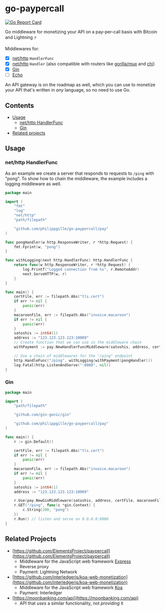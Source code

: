 go-paypercall
=============

[![Go Report Card](https://goreportcard.com/badge/github.com/philippgille/go-paypercall)](https://goreportcard.com/report/github.com/philippgille/go-paypercall)

Go middleware for monetizing your API on a pay-per-call basis with Bitcoin and Lightning ⚡️

Middlewares for:

- [X] [net/http](https://golang.org/pkg/net/http/) `HandlerFunc`
- [X] [net/http](https://golang.org/pkg/net/http/) `Handler` (also compatible with routers like [gorilla/mux](https://github.com/gorilla/mux) and [chi](https://github.com/go-chi/chi))
- [X] [Gin](https://github.com/gin-gonic/gin)
- [ ] [Echo](https://github.com/labstack/echo)

An API gateway is on the roadmap as well, which you can use to monetize your API that's written in *any* language, so no need to use Go.

Contents
--------

- [Usage](#usage)
    - [net/http HandlerFunc](#nethttp-HandlerFunc)
    - [Gin](#gin)
- [Related projects](#related-projects)

Usage
-----

### net/http HandlerFunc

As an example we create a server that responds to requests to `/ping` with "pong". To show how to chain the middleware, the example includes a logging middleware as well.

```Go
package main

import (
	"fmt"
	"log"
	"net/http"
	"path/filepath"

	"github.com/philippgille/go-paypercall/pay"
)

func pongHandler(w http.ResponseWriter, r *http.Request) {
	fmt.Fprint(w, "pong")
}

func withLogging(next http.HandlerFunc) http.HandlerFunc {
	return func(w http.ResponseWriter, r *http.Request) {
		log.Printf("Logged connection from %s", r.RemoteAddr)
		next.ServeHTTP(w, r)
	}
}

func main() {
	certFile, err := filepath.Abs("tls.cert")
	if err != nil {
		panic(err)
	}
	macaroonFile, err := filepath.Abs("invoice.macaroon")
	if err != nil {
		panic(err)
	}
	satoshis := int64(1)
	address := "123.123.123.123:10009"
	// Create function that we can use in the middleware chain
	withPayment := pay.NewHandlerFuncMiddleware(satoshis, address, certFile, macaroonFile)

	// Use a chain of middlewares for the "/ping" endpoint
	http.HandleFunc("/ping", withLogging(withPayment(pongHandler)))
	log.Fatal(http.ListenAndServe(":8080", nil))
}
```

### Gin

```Go
package main

import (
	"path/filepath"

	"github.com/gin-gonic/gin"

	"github.com/philippgille/go-paypercall/pay"
)

func main() {
	r := gin.Default()

	certFile, err := filepath.Abs("tls.cert")
	if err != nil {
		panic(err)
	}
	macaroonFile, err := filepath.Abs("invoice.macaroon")
	if err != nil {
		panic(err)
	}
	satoshis := int64(1)
	address := "123.123.123.123:10009"

	r.Use(pay.NewGinMiddleware(satoshis, address, certFile, macaroonFile))
	r.GET("/ping", func(c *gin.Context) {
		c.String(200, "pong")
	})
	r.Run() // listen and serve on 0.0.0.0:8080
}
```

Related Projects
----------------

- [https://github.com/ElementsProject/paypercall](https://github.com/ElementsProject/paypercall)
    - Middleware for the JavaScript web framework [Express](https://expressjs.com/)
    - Reverse proxy
    - Payment: Lightning Network
- [https://github.com/interledgerjs/koa-web-monetization](https://github.com/interledgerjs/koa-web-monetization)
    - Middleware for the JavaScript web framework [Koa](https://koajs.com/)
    - Payment: Interledger
- [https://moonbanking.com/api](https://moonbanking.com/api)
    - API that *uses* a similar functionality, not *providing* it
